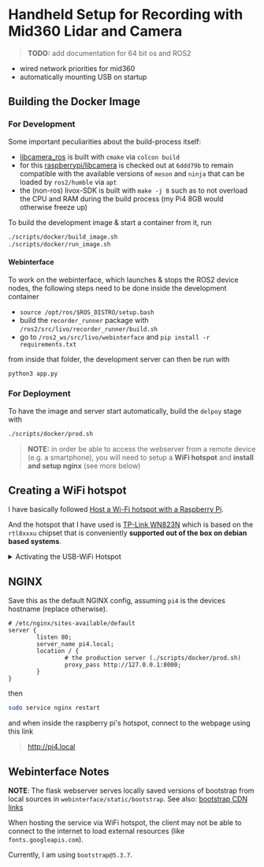 # Handheld Setup for Recording with Mid360 Lidar and Camera

> **TODO:** add documentation for 64 bit os and ROS2

- wired network priorities for mid360
- automatically mounting USB on startup

## Building the Docker Image

### For Development

Some important peculiarities about the build-process itself:

- [libcamera_ros](https://github.com/christianrauch/camera_ros) is built with `cmake` via `colcon build`
- for this [raspberrypi/libcamera](https://github.com/raspberrypi/libcamera) is checked out at `6ddd79b` to remain compatible with the available versions of `meson` and `ninja` that can be loaded by `ros2/humble` via `apt`
- the (non-ros) livox-SDK is built with `make -j 8` such as to not overload the CPU and RAM during the build process (my Pi4 8GB would otherwise freeze up)

To build the development image & start a container from it, run

```bash
./scripts/docker/build_image.sh
./scripts/docker/run_image.sh
```

#### Webinterface

To work on the webinterface, which launches & stops the ROS2 device nodes, the following steps need to be done inside the development container

- `source /opt/ros/$ROS_DISTRO/setup.bash`
- build the `recorder_runner` package with `/ros2/src/livo/recorder_runner/build.sh`
- go to `/ros2_ws/src/livo/webinterface` and `pip install -r requirements.txt`

from inside that folder, the development server can then be run with

```bash
python3 app.py
```

### For Deployment

To have the image and server start automatically, build the `delpoy` stage with

```bash
./scripts/docker/prod.sh
```

> **NOTE:** in order be able to access the webserver from a remote device (e.g. a smartphone),
> you will need to setup a **WiFi hotspot** and **install and setup nginx** (see more below)

## Creating a WiFi hotspot

I have basically followed [Host a Wi-Fi hotspot with a Raspberry Pi](https://www.raspberrypi.com/tutorials/host-a-hotel-wifi-hotspot/).

And the hotspot that I have used is [TP-Link WN823N](https://www.tp-link.com/de/home-networking/adapter/tl-wn823n/) which is based on the `rtl8xxxu` chipset that is conveniently **supported out of the box on debian based systems**.

<details><summary>Activating the USB-WiFi Hotspot</summary>

Since the raspberry pi 4 comes with a WiFi transmitter, the USB-WiFi module shows up as `wlan1` from `nmcli device`.

I then activated the hotspot with

```bash
wifi hotspot ssid <hotspot name> password <hotspot password> ifname wlan0
```

#### Manually installing the `rtl8192eu` Chipset Driver

Some more info can be found on this [StackOverflow Thread](https://askubuntu.com/a/1212939)

</details>

## NGINX

Save this as the default NGINX config, assuming `pi4` is the devices hostname (replace otherwise).

```nginx
# /etc/nginx/sites-available/default
server {
        listen 80;
        server_name pi4.local;
        location / {
                # the production server (./scripts/docker/prod.sh)
                proxy_pass http://127.0.0.1:8000;
        }
}
```

then

```bash
sudo service nginx restart
```

and when inside the raspberry pi's hotspot, connect to the webpage using this link

> http://pi4.local

## Webinterface Notes

**NOTE**: The flask webserver serves locally saved versions of bootstrap from local sources in `webinterface/static/bootstrap`.
See also: [bootstrap CDN links](https://www.jsdelivr.com/package/npm/bootstrap)

When hosting the service via WiFi hotspot, the client may not be able to connect to the internet to load external resources (like `fonts.googleapis.com`).


Currently, I am using `bootstrap@5.3.7`.
